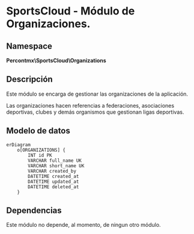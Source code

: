 # SportsCloud - Módulo de Organizaciones.

## Namespace

**Percontmx\SportsCloud\Organizations**

## Descripción

Este módulo se encarga de gestionar las organizaciones de la aplicación.

Las organizaciones hacen referencias a federaciones, asociaciones deportivas, clubes y demás organismos que gestionan ligas deportivas.

## Modelo de datos

```mermaid
erDiagram
    o[ORGANIZATIONS] {
        INT id PK 
        VARCHAR full_name UK 
        VARCHAR short_name UK 
        VARCHAR created_by
        DATETIME created_at 
        DATETIME updated_at 
        DATETIME deleted_at 
    }
```

## Dependencias

Este módulo no depende, al momento, de ningun otro módulo.
